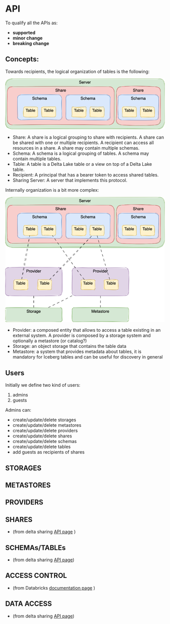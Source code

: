# API

To qualify all the APIs as:
- **supported**
- **minor change**
- **breaking change**


## Concepts:

Towards recipients, the logical organization of tables is the following:

![external_logical_org](imgs/external_logical_org.drawio.png)

- Share: A share is a logical grouping to share with recipients. A share can be shared with one or multiple recipients. A recipient can access all resources in a share. A share may contain multiple schemas.
- Schema: A schema is a logical grouping of tables. A schema may contain multiple tables.
- Table: A table is a Delta Lake table or a view on top of a Delta Lake table.
- Recipient: A principal that has a bearer token to access shared tables.
- Sharing Server: A server that implements this protocol.

Internally organization is a bit more complex: 

![internal logical org](imgs/internal_logical_org.drawio.png)

- Provider: a composed entity that allows to access a table existing in an external system. A provider is composed by a storage system and optionally a metastore (or catalog?)
- Storage: an object storage that contains the table data
- Metastore: a system that provides metadata about tables, it is mandatory for Iceberg tables and can be useful for discovery in general

## Users

Initially we define two kind of users:

1. admins
2. guests

Admins can:

- create/update/delete storages
- create/update/delete metastores
- create/update/delete providers
- create/update/delete shares
- create/update/delete schemas
- create/update/delete tables
- add guests as recipients of shares

## STORAGES

## METASTORES

## PROVIDERS


## SHARES
- (from delta sharing [API page](https://github.com/agile-lab-dev/whitefox/blob/main/PROTOCOL.md) )

## SCHEMAs/TABLEs
- (from delta sharing [API page](https://github.com/agile-lab-dev/whitefox/blob/main/PROTOCOL.md))

## ACCESS CONTROL
- (from Databricks [documentation page](https://docs.databricks.com/api/workspace/shares/get) )

## DATA ACCESS
- (from delta sharing [API page](https://github.com/agile-lab-dev/whitefox/blob/main/PROTOCOL.md))